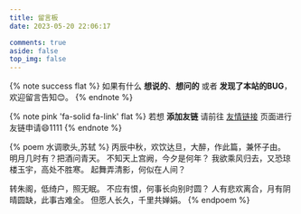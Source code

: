 ```yaml
---
title: 留言板
date: 2023-05-20 22:06:17

comments: true
aside: false
top_img: false
---
```


<!-- 
<script src="/custom/barrage/jquery_3.6.0_jquery.min.js"></script>
<script src="/custom/barrage/jquery.barrager-1.1.min.js"></script>
<script src="/custom/barrage/barrage-twikoo.js"></script>

<style>
/* 评论弹幕 */
.barrage {
    position: fixed;
    right: -500px;
    display: inline-block;
    width: fit-content;
    z-index: 9999
}
.barrage_box {
    display: flex;
    background-color: rgba(0, 0, 0, .5);
    padding-right: 8px;
    height: 40px;
    border-radius: 25px;
}
.barrage_box .portrait {
    display: inline-block;
    margin-top: 4px;
    margin-left: 4px;
    width: 32px;
    height: 32px;
    border-radius: 50%;
    overflow: hidden;
}
.barrage_box .portrait img {
    width: 100%;
    height: 100%;
}
.barrage_box div.p a {
    display: inline-block;
    white-space: nowrap;
    max-width: 25rem;
    margin-right: 2px;
    font-size: 14px;
    line-height: 40px;
    margin-left: 10px;
    overflow: hidden;
    text-overflow: ellipsis;
    text-decoration: none;
}
.barrage_box div.p a:hover {
    text-decoration: underline;
}
</style>
-->
<link rel="stylesheet" type="text/css" href="/custom/easy-danmaku/danmu.css">
<script src="/custom/easy-danmaku/easy-Danmaku.js"></script>

{% note success  flat %}
如果有什么 **想说的**、**想问的** 或者 **发现了本站的BUG**，欢迎留言告知😊。
{% endnote %}

{% note pink 'fa-solid fa-link'  flat %}
若想 **添加友链** 请前往 [友情链接](/link/) 页面进行友链申请😄1111
{% endnote %}

<div id="danmuBtn"></div>
<div id="danmu"></div>



<script src="/custom/easy-danmaku/danmu.js"></script>


<!-- 
<div class="btn-center">
{% btn 'javascript:openBarrage();',"开启弹幕",anzhiyufont anzhiyu-icon-circle-arrow-right,outline green larger %}
{% btn 'javascript:closeBarrage();',关闭弹幕,anzhiyufont anzhiyu-icon-circle-arrow-right,outline red larger %}
</div>

<div id="loading"></div>

<script>
//location.reload();
let lastUrl = window.location.href || 'xx';
//alert('lastUrl ='+ lastUrl);
if ( lastUrl.indexOf('/guestbook')< 0 ){
    //alert('reload')
    setTimeout(function(){location.reload();},100);
}

window.addEventListener('load', (event) => {
    // twikooEnVid twikoo服务地址获取所有弹幕
    openBarrage('https://twikoo.geekswg.top/');
});
</script>
-->

{% poem 水调歌头,苏轼 %}
丙辰中秋，欢饮达旦，大醉，作此篇，兼怀子由。
明月几时有？把酒问青天。
不知天上宫阙，今夕是何年？
我欲乘风归去，又恐琼楼玉宇，高处不胜寒。
起舞弄清影，何似在人间？

转朱阁，低绮户，照无眠。
不应有恨，何事长向别时圆？
人有悲欢离合，月有阴晴圆缺，此事古难全。
但愿人长久，千里共婵娟。
{% endpoem %}

<!-- =================================诗词================================= 
<style>
/*诗*/
.poem-wrap {
    position: relative;
    width: 730px;
    max-width: 80%;
    border: 2px solid #797979;
    border-top: none;
    text-align: center;
    margin: 80px auto;
}
 
.poem-wrap h {
    font-size: 40px;
    font-style:oblique;
    position: relative;
    margin-top: -40px;
    display: inline-block;
    letter-spacing: 4px;
    color: #797979
}
 
.poem-wrap p {
    width: 70%;
    margin: auto;
    line-height: 30px;
    color: #797979;
}
 
.poem-wrap p#poem {
    font-size: 22px;
    margin: 15px auto;
}
 
.poem-wrap p#info {
    font-size: 15px;
    margin: 15px auto;
}
 
.poem-border {
    position: absolute;
    height: 2px;
    width: 27%;
    background-color: #797979;
}
 
.poem-right {
    right: 0;
}
 
.poem-left {
    left: 0;
}
 
@media (max-width: 685px) {
    .poem-border {
        width: 18%;
    }
}
 
@media (max-width: 500px) {
    .poem-wrap {
        margin-top: 60px;
        margin-bottom: 20px;
        border-top: 2px solid #797979;
    }
 
    .poem-wrap h {
        margin: 20px 6px;
    }
 
    .poem-border {
        display: none;
    }
}
</style>
<div class="poem-wrap">
  <div class="poem-border poem-left"></div>
  <div class="poem-border poem-right"></div>
    <h>今日诗词</h>
    <p id="poem">挑选中...</p>
    <p id="info">
  <script src="https://sdk.jinrishici.com/v2/browser/jinrishici.js" charset="utf-8"></script>
  <script type="text/javascript">
    jinrishici.load(function(result) {
      poem.innerHTML = result.data.content
      info.innerHTML = '【' + result.data.origin.dynasty + '】' + result.data.origin.author + '《' + result.data.origin.title + '》'
      document.getElementById("poem").value(poem);
      document.getElementById("info").value(info);  
  });
  </script>
</div> -->
<!-- =================================诗词================================= -->
